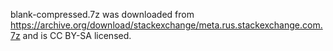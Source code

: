 blank-compressed.7z was downloaded from https://archive.org/download/stackexchange/meta.rus.stackexchange.com.7z and is CC BY-SA licensed.
